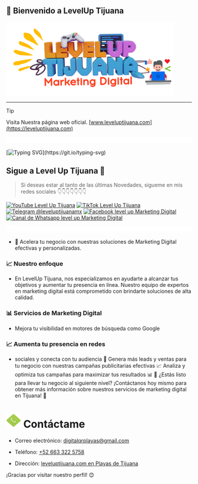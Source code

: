 ## 👋 Bienvenido a LevelUp Tijuana
![LevelUpTijuana.com Marketing](leveluptijuana.png)
__________________
> [!TIP]
> Visita Nuestra página
> web oficial.
> [www.leveluptijuana.com](https://leveluptijuana.com)
>
![divisor levelup](https://raw.githubusercontent.com/Retired64/Retired64/main/gif/linea.gif)

[![Typing SVG](https://readme-typing-svg.demolab.com?font=Fira+Code&size=34&pause=1000&color=2397F7&width=435&lines=REDES+SOCIALES+;MARKETING+DIGITAL+;APARECER+EN+GOOGLE+;INSTAGRAM+;FACEBOOK+;WHATSAPP;TWITTER;TIKTOK;Y+M%C3%81S.)](https://git.io/typing-svg)

<h2>Sigue a Level Up Tijuana 🚀</h2>

> Si deseas estar al tanto de las últimas Novedades, sigueme en mis redes sociales 👇👇👇👇👇👇👇

<p align="left">
  <a href="https://youtube.com/@leveluptijuana"><img alt="YouTube Level Up Tijuana" src="https://img.shields.io/badge/YouTube-%23c4302b"></a>
  <a href="https://www.tiktok.com/@leveluptijuana"><img alt="TikTok Level Up Tijuana" src="https://img.shields.io/badge/TikTok-black"></a>
  <a href="https://t.me/leveluptijuanamx"><img alt="Telegram @leveluptijuanamx" src="https://img.shields.io/badge/Telegram-%23229ED9"></a>
  <a href="https://www.facebook.com/profile.php?id=61557236416080&mibextid=ZbWKwL"><img alt="Facebook level up Marketing Digital" src="https://img.shields.io/badge/Facebook-%233b5998"></a>
  <a href="https://whatsapp.com/channel/0029Vay4zdJ2ZjCqQMHbkC3e"><img alt="Canal de Whatsapp level up Marketing Digital" src="https://img.shields.io/badge/WhatsApp-green"></a>
</p>

![divisor levelup](https://raw.githubusercontent.com/Retired64/Retired64/main/gif/linea.gif)

- 🚀 Acelera tu negocio con nuestras soluciones de Marketing Digital efectivas y personalizadas.
### 📈 Nuestro enfoque
- En LevelUp Tijuana, nos especializamos en ayudarte a alcanzar tus objetivos y aumentar tu presencia en línea. Nuestro equipo de expertos en marketing digital está comprometido con brindarte soluciones de alta calidad.
### 📊 Servicios de Marketing Digital
- Mejora tu visibilidad en motores de búsqueda como Google
### 📈 Aumenta tu presencia en redes
- sociales y conecta con tu audiencia 📱
Genera más leads y ventas para tu negocio con nuestras campañas publicitarias efectivas 📈
Analiza y optimiza tus campañas para maximizar tus resultados 📊
🤝 ¿Estás listo para llevar tu negocio al siguiente nivel?
¡Contáctanos hoy mismo para obtener más información sobre nuestros servicios de marketing digital en Tijuana! 📲
# <img src="dial-svgrepo-com.svg" alt="Contacto Correo electrónico Level up Tijuana" width="40" /> Contáctame
- Correo electrónico: [digitalqrplayas@gmail.com](mailto:digitalqrplayas@gmail.com)

- Teléfono: [+52 663 322 5758](tel:+526633225758)
- Dirección: [leveluptijuana.com en Playas de Tijuana](https://leveluptijuana.com/)

¡Gracias por visitar nuestro perfil! 😊
